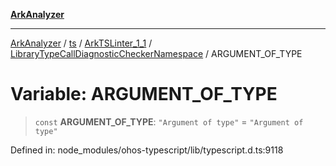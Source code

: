 [**ArkAnalyzer**](../../../../../../../../README.md)

***

[ArkAnalyzer](../../../../../../../../globals.md) / [ts](../../../../../README.md) / [ArkTSLinter\_1\_1](../../../README.md) / [LibraryTypeCallDiagnosticCheckerNamespace](../README.md) / ARGUMENT\_OF\_TYPE

# Variable: ARGUMENT\_OF\_TYPE

> `const` **ARGUMENT\_OF\_TYPE**: `"Argument of type"` = `"Argument of type"`

Defined in: node\_modules/ohos-typescript/lib/typescript.d.ts:9118
